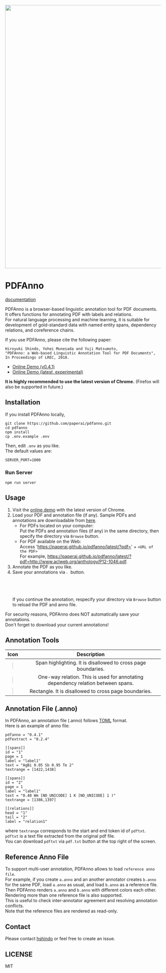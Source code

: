 <p align="center"><img src="https://github.com/paperai/pdfanno/blob/master/pdfanno.gif" width="850"></p>

# PDFAnno
[documentation](https://docs.pdfanno.com/)

PDFAnno is a browser-based linguistic annotation tool for PDF documents.  
It offers functions for annotating PDF with labels and relations.  
For natural language processing and machine learning, it is suitable for development of gold-standard data with named entity spans, dependency relations, and coreference chains.

If you use PDFAnno, please cite the following paper:
```
Hiroyuki Shindo, Yohei Munesada and Yuji Matsumoto,
"PDFAnno: a Web-based Linguistic Annotation Tool for PDF Documents",
In Proceedings of LREC, 2018.
```

* [Online Demo (v0.4.1)](https://paperai.github.io/pdfanno/0.4.1/)
* [Online Demo (latest, experimental)](https://paperai.github.io/pdfanno/latest/)  

**It is highly recommended to use the latest version of Chrome.** (Firefox will also be supported in future.)

## Installation
If you install PDFAnno locally,
```
git clone https://github.com/paperai/pdfanno.git
cd pdfanno
npm install
cp .env.example .env
```

Then, edit `.env` as you like.  
The default values are:
```
SERVER_PORT=1000
```

### Run Server
```
npm run server
```

## Usage
1. Visit the [online demo](https://paperai.github.io/pdfanno/latest/) with the latest version of Chrome.
1. Load your PDF and annotation file (if any). Sample PDFs and annotations are downloadable from [here](https://cl.naist.jp/%7Eshindo/pdfanno_material.zip).
    * For PDFs located on your computer:  
    Put the PDFs and annotation files (if any) in the same directory, then specify the directory via `Browse` button.
    * For PDF available on the Web:  
    Access 'https://paperai.github.io/pdfanno/latest/?pdf=' + `<URL of the PDF>`  
    For example, https://paperai.github.io/pdfanno/latest/?pdf=http://www.aclweb.org/anthology/P12-1046.pdf.  
1. Annotate the PDF as you like.
1. Save your annotations via <img src="https://github.com/paperai/pdfanno/blob/master/icons/fa-download.png" width="2%"> button.  
If you continue the annotation, respecify your directory via `Browse` button to reload the PDF and anno file.

For security reasons, PDFAnno does NOT automatically save your annotations.  
Don't forget to download your current annotations!  

## Annotation Tools
| Icon | Description |
|:---:|:---:|
| <img src="https://github.com/paperai/pdfanno/blob/master/icons/fa-pencil.png" width="7%"> | Span highlighting. It is disallowed to cross page boundaries. |
| <img src="https://github.com/paperai/pdfanno/blob/master/icons/fa-long-arrow-right.png" width="7%"> | One-way relation. This is used for annotating dependency relation between spans. |
| <img src="https://github.com/paperai/pdfanno/blob/master/icons/fa-square-o.png" width="7%"> | Rectangle. It is disallowed to cross page boundaries. |

## Annotation File (.anno)
In PDFAnno, an annotation file (.anno) follows [TOML](https://github.com/toml-lang/toml) format.  
Here is an example of anno file:
```
pdfanno = "0.4.1"
pdfextract = "0.2.4"

[[spans]]
id = "1"
page = 1
label = "label1"
text = "AgBi 0.05 Sb 0.95 Te 2"
textrange = [1422,1438]

[[spans]]
id = "2"
page = 1
label = "label1"
text = "0.48 Wm [NO_UNICODE] 1 K [NO_UNICODE] 1 )"
textrange = [1386,1397]

[[relations]]
head = "1"
tail = "2"
label = "relation1"
```
where `textrange` corresponds to the start and end token id of `pdftxt`.  
`pdftxt` is a text file extracted from the original pdf file.  
You can download `pdftxt` via `pdf.txt` button at the top right of the screen.

## Reference Anno File
To support multi-user annotation, PDFAnno allows to load `reference anno file`.  
For example, if you create `a.anno` and an another annotator creates `b.anno` for the same PDF, load `a.anno` as usual, and load `b.anno` as a reference file. Then PDFAnno renders `a.anno` and `b.anno` with different colors each other. Rendering more than one reference file is also supported.   
This is useful to check inter-annotator agreement and resolving annotation conflicts.  
Note that the reference files are rendered as read-only.

## Contact
Please contact [hshindo](https://github.com/hshindo) or feel free to create an issue.

## LICENSE
MIT
